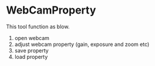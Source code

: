 # WebCamProperty
This tool function as blow.
1. open webcam
2. adjust webcam property (gain, exposure and zoom etc) 
3. save property
4. load property 
